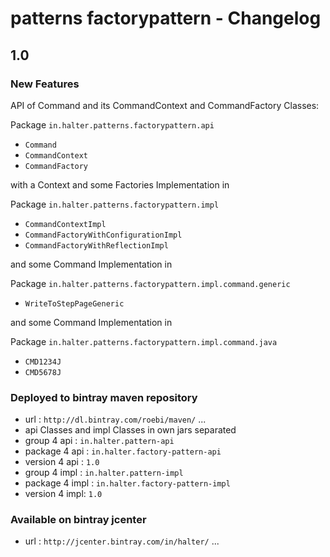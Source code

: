 # patterns factorypattern - Changelog

## 1.0

### New Features

API of Command and its CommandContext and CommandFactory Classes:

Package `in.halter.patterns.factorypattern.api`

- `Command`
- `CommandContext`
- `CommandFactory`

with a Context and some Factories Implementation in

Package `in.halter.patterns.factorypattern.impl`

- `CommandContextImpl`
- `CommandFactoryWithConfigurationImpl`
- `CommandFactoryWithReflectionImpl`

and some Command Implementation in

Package `in.halter.patterns.factorypattern.impl.command.generic`

- `WriteToStepPageGeneric`

and some Command Implementation in

Package `in.halter.patterns.factorypattern.impl.command.java`

- `CMD1234J`
- `CMD5678J`

### Deployed to bintray maven repository

- url : `http://dl.bintray.com/roebi/maven/` ...
- api Classes and impl Classes in own jars separated
- group 4 api : `in.halter.pattern-api`
- package 4 api : `in.halter.factory-pattern-api`
- version 4 api : `1.0`
- group 4 impl : `in.halter.pattern-impl`
- package 4 impl : `in.halter.factory-pattern-impl`
- version 4 impl: `1.0`

### Available on bintray jcenter

- url : `http://jcenter.bintray.com/in/halter/` ...

